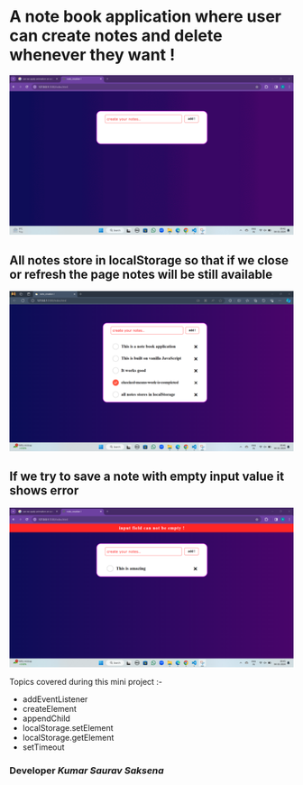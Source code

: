 # A note book application where user can **create notes and delete** whenever they want !

![image](img/screen.gif)

## All **notes** store in **localStorage** so that if we close or refresh the page notes will be still available

![image](img/screen5.png)

## If we try to save a note with empty input value it shows error

![image](img/screen4.png)

Topics covered during this mini project :-

- addEventListener
- createElement
- appendChild
- localStorage.setElement
- localStorage.getElement
- setTimeout

### Developer **_Kumar Saurav Saksena_**
